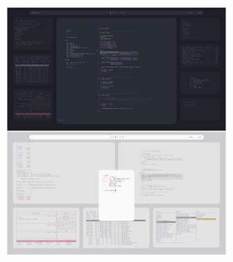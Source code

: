 ![image dark](https://github.com/isyuck/dotfiles/blob/master/picd.png "image dark")
![image light](https://github.com/isyuck/dotfiles/blob/master/picl.png "image light")
